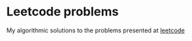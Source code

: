 # Leetcode problems

My algorithmic solutions to the problems
presented at <a href="https://leetcode.com/problemset/all" rel="noopener">leetcode</a>

